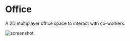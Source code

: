 # Office
A 2D multiplayer office space to interact with co-workers.

![screenshot](https://github.com/user-attachments/assets/732ea0b3-104d-4d9c-b04e-5a40a2ce3420)
